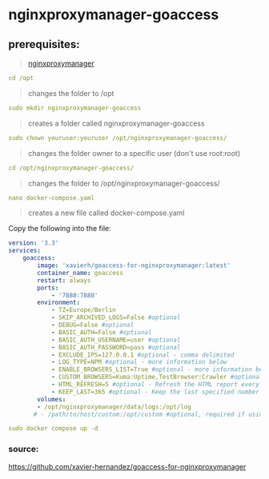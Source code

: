 # nginxproxymanager-goaccess
## prerequisites: 
>[nginxproxymanager](https://github.com/voulix/selfhosted-simplified/blob/main/docker_container/nginxproxymanager.md)
```yml
cd /opt
```

>changes the folder to /opt

```yml
sudo mkdir nginxproxymanager-goaccess
```

>creates a folder called nginxproxymanager-goaccess

```yml
sudo chown youruser:youruser /opt/nginxproxymanager-goaccess/
```

>changes the folder owner to a specific user (don't use root:root)

```yml
cd /opt/nginxproxymanager-goaccess/
```

>changes the folder to /opt/nginxproxymanager-goaccess/

```yml
nano docker-compose.yaml
```

>creates a new file called docker-compose.yaml

Copy the following into the file:

```yml
version: '3.3'
services:
    goaccess:
        image: 'xavierh/goaccess-for-nginxproxymanager:latest'
        container_name: goaccess
        restart: always
        ports:
            - '7880:7880'
        environment:
            - TZ=Europe/Berlin
            - SKIP_ARCHIVED_LOGS=False #optional
            - DEBUG=False #optional
            - BASIC_AUTH=False #optional
            - BASIC_AUTH_USERNAME=user #optional
            - BASIC_AUTH_PASSWORD=pass #optional
            - EXCLUDE_IPS=127.0.0.1 #optional - comma delimited
            - LOG_TYPE=NPM #optional - more information below
            - ENABLE_BROWSERS_LIST=True #optional - more information below
            - CUSTOM_BROWSERS=Kuma:Uptime,TestBrowser:Crawler #optional - comma delimited, more information below
            - HTML_REFRESH=5 #optional - Refresh the HTML report every X seconds. https://goaccess.io/man
            - KEEP_LAST=365 #optional - Keep the last specified number of days in storage. https://goaccess.io/man
        volumes:
        - /opt/nginxproxymanager/data/logs:/opt/log
       # - /path/to/host/custom:/opt/custom #optional, required if using log_type = CUSTOM
```

```yml
sudo docker compose up -d
```

### source:
https://github.com/xavier-hernandez/goaccess-for-nginxproxymanager